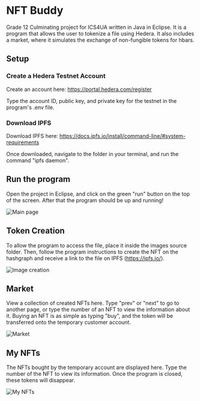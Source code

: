 # NFT Buddy
Grade 12 Culminating project for ICS4UA written in Java in Eclipse. It is a program that allows the user to tokenize a file using Hedera. It also includes a market, where it simulates the exchange of non-fungible tokens for hbars.

## Setup
### Create a Hedera Testnet Account
Create an account here: https://portal.hedera.com/register

Type the account ID, public key, and private key for the testnet in the program's .env file.

### Download IPFS
Download IPFS here: https://docs.ipfs.io/install/command-line/#system-requirements

Once downloaded, navigate to the folder in your terminal, and run the command "ipfs daemon".

## Run the program
Open the project in Eclipse, and click on the green "run" button on the top of the screen. After that the program should be up and running!

![Main page](https://i.imgur.com/Bu2Oaz1.png)

## Token Creation
To allow the program to access the file, place it inside the images source folder. Then, follow the program instructions to create the NFT on the hashgraph and receive a link to the file on IPFS (https://ipfs.io/).

![Image creation](https://i.imgur.com/unkHbai.png)

## Market
View a collection of created NFTs here. Type "prev" or "next" to go to another page, or type the number of an NFT to view the information about it. Buying an NFT is as simple as typing "buy", and the token will be transferred onto the temporary customer account.

![Market](https://i.imgur.com/D7xf5b1.png)

## My NFTs
The NFTs bought by the temporary account are displayed here. Type the number of the NFT to view its information. Once the program is closed, these tokens will disappear.

![My NFTs](https://i.imgur.com/vZ6tD58.png)

